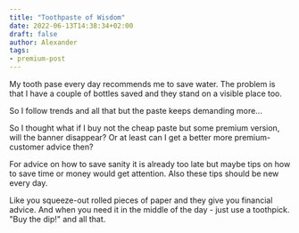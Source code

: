 ```yaml
---
title: "Toothpaste of Wisdom"
date: 2022-06-13T14:38:34+02:00
draft: false
author: Alexander
tags:
- premium-post
---
```


My tooth pase every day recommends me to save water.
The problem is that I have a couple of bottles saved
and they stand on a visible place too.

So I follow trends and all that
but the paste keeps demanding more...

So I thought what if I buy not the cheap paste
but some premium version, will the banner disappear?
Or at least can I get a better more premium-customer advice then?

For advice on how to save sanity it is already too late
but maybe tips on how to save time or money would get attention.
Also these tips should be new every day.

Like you squeeze-out rolled pieces of paper and they give you
financial advice.
And when you need it in the middle of the day - just use a toothpick.
"Buy the dip!" and all that.
